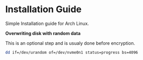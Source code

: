 # Installation Guide

Simple Installation guide for Arch Linux.

**Overwriting disk with random data**

This is an optional step and is usualy done before encryption.

```bash
dd if=/dev/urandom of=/dev/nvme0n1 status=progress bs=4096
```
